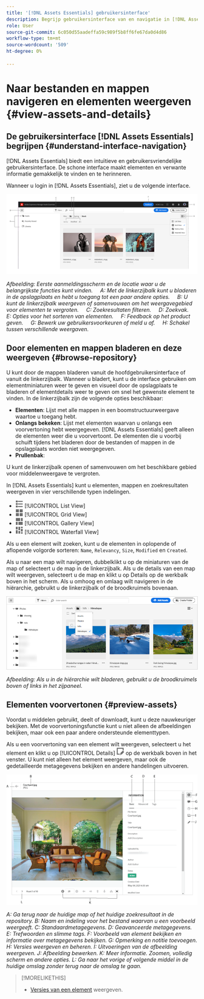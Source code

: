 ```yaml
---
title: '[!DNL Assets Essentials] gebruikersinterface'
description: Begrijp gebruikersinterface van en navigatie in [!DNL Assets Essentials].
role: User
source-git-commit: 6c050d55aadeffa59c989f5b8ff6fe67da0d4d86
workflow-type: tm+mt
source-wordcount: '509'
ht-degree: 0%

---
```



# Naar bestanden en mappen navigeren en elementen weergeven {#view-assets-and-details}

<!-- TBD: Give screenshots of all views with many assets. Zoom out to showcase how the thumbnails/tiles flow on the UI in different views. -->

<!-- TBD: The options in left sidebar may change. Shared with me and Shared by me are missing for now. Update this section as UI is updated. -->

## De gebruikersinterface [!DNL Assets Essentials] begrijpen {#understand-interface-navigation}

[!DNL Assets Essentials] biedt een intuïtieve en gebruikersvriendelijke gebruikersinterface. De schone interface maakt elementen en verwante informatie gemakkelijk te vinden en te herinneren.

Wanneer u login in [!DNL Assets Essentials], ziet u de volgende interface.

<!-- TBD: Update this screenshot. Remove top bar. Remove 2 labels from top bar. -->

![[!DNL Assets Essentials] gebruikersinterface](assets/essentials-interface1.png)

*Afbeelding: Eerste aanmeldingsscherm en de locatie waar u de belangrijkste functies kunt vinden.*
     *A: Met de linkerzijbalk kunt u bladeren in de opslagplaats en hebt u toegang tot een paar andere opties.*
     *B: U kunt de linkerzijbalk weergeven of samenvouwen om het weergavegebied voor elementen te vergroten.*
     *C: Zoekresultaten filteren.*
     *D: Zoekvak.*
     *E: Opties voor het sorteren van elementen.*
     *F: Feedback op het product geven.*
     *G: Bewerk uw gebruikersvoorkeuren of meld u af.*
     *H: Schakel tussen verschillende weergaven.*

<!-- TBD: Need an embedded video here with narration. It has to be hosted on MPC to be embeddable. -->

## Door elementen en mappen bladeren en deze weergeven {#browse-repository}

U kunt door de mappen bladeren vanuit de hoofdgebruikersinterface of vanuit de linkerzijbalk. Wanneer u bladert, kunt u de interface gebruiken om elementminiaturen weer te geven en visueel door de opslagplaats te bladeren of elementdetails weer te geven om snel het gewenste element te vinden. In de linkerzijbalk zijn de volgende opties beschikbaar:

* **Elementen**: Lijst met alle mappen in een boomstructuurweergave waartoe u toegang hebt.
* **Onlangs bekeken**: Lijst met elementen waarvan u onlangs een voorvertoning hebt weergegeven. [!DNL Assets Essentials] geeft alleen de elementen weer die u voorvertoont. De elementen die u voorbij schuift tijdens het bladeren door de bestanden of mappen in de opslagplaats worden niet weergegeven.
* **Prullenbak**:

<!-- TBD: Not sure if we want to publish these right now. CC Libs are beta as per Greg.
* **Libraries**: Access to [!DNL Adobe Creative Cloud Team] (CCT) Libraries view. This view is visible only if the user is entitled to CCT Libraries.
-->

<!-- TBD: My Work Space shows task inbox and it is not visible on AEM Cloud Demos as of now. It is the source of truth server hence not documenting My Work Space option for now.
-->

U kunt de linkerzijbalk openen of samenvouwen om het beschikbare gebied voor middelenweergave te vergroten.

In [!DNL Assets Essentials] kunt u elementen, mappen en zoekresultaten weergeven in vier verschillende typen indelingen.

* ![pictogram lijstweergave](assets/do-not-localize/list-view.png) [!UICONTROL List View]
* ![pictogram rasterweergave](assets/do-not-localize/grid-view.png) [!UICONTROL Grid View]
* ![pictogram galerieweergave](assets/do-not-localize/gallery-view.png) [!UICONTROL Gallery View]
* ![watervalweergavepictogram](assets/do-not-localize/waterfall-view.png) [!UICONTROL Waterfall View]

Als u een element wilt zoeken, kunt u de elementen in oplopende of aflopende volgorde sorteren: `Name`, `Relevancy`, `Size`, `Modified` en `Created`.

Als u naar een map wilt navigeren, dubbelklikt u op de miniaturen van de map of selecteert u de map in de linkerzijbalk. Als u de details van een map wilt weergeven, selecteert u de map en klikt u op Details op de werkbalk boven in het scherm. Als u omhoog en omlaag wilt navigeren in de hiërarchie, gebruikt u de linkerzijbalk of de broodkruimels bovenaan.

![Bladeren door mappen](assets/browsing-folders.png)

*Afbeelding: Als u in de hiërarchie wilt bladeren, gebruikt u de broodkruimels boven of links in het zijpaneel.*

## Elementen voorvertonen {#preview-assets}

Voordat u middelen gebruikt, deelt of downloadt, kunt u deze nauwkeuriger bekijken. Met de voorvertoningsfunctie kunt u niet alleen de afbeeldingen bekijken, maar ook een paar andere ondersteunde elementtypen.

Als u een voorvertoning van een element wilt weergeven, selecteert u het element en klikt u op [!UICONTROL Details] ![detailpictogram](assets/do-not-localize/edit-in-icon.png) op de werkbalk boven in het venster. U kunt niet alleen het element weergeven, maar ook de gedetailleerde metagegevens bekijken en andere handelingen uitvoeren.

![Een voorvertoning van een element weergeven](assets/preview-asset.png)

*A: Ga terug naar de huidige map of het huidige zoekresultaat in de repository.*
*B: Naam en indeling voor het bestand waarvan u een voorbeeld weergeeft.*
*C: Standaardmetagegevens.*
*D: Geavanceerde metagegevens.*
*E: Trefwoorden en slimme tags.*
*F: Voorbeeld van element bekijken en informatie over metagegevens bekijken.*
*G: Opmerking en notitie toevoegen.*
*H: Versies weergeven en beheren.*
*I: Uitvoeringen van de afbeelding weergeven.*
*J: Afbeelding bewerken.*
*K: Meer informatie. Zoomen, volledig scherm en andere opties.*
*L: Ga naar het vorige of volgende middel in de huidige omslag zonder terug naar de omslag te gaan.*

<!-- TBD: Describe the options.

Explicitly previewed assets are displayed as recently viewed assets. Give screenshot of this.
Other use cases after previewing.

-->

>[!MORELIKETHIS]
>
>* [Versies van een element](/help/manage-organize.md#view-versions) weergeven.

